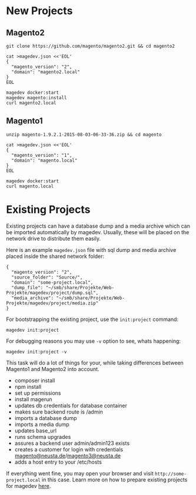 # New Projects

## Magento2

    git clone https://github.com/magento/magento2.git && cd magento2

```
cat >magedev.json <<'EOL'
{
  "magento_version": "2",
  "domain": "magento2.local"
}
EOL
```
    magedev docker:start
    magedev magento:install
    curl magento2.local


## Magento1

    unzip magento-1.9.2.1-2015-08-03-06-33-36.zip && cd magento

```
cat >magedev.json <<'EOL'
{
  "magento_version": "1",
  "domain": "magento.local"
}
EOL
```
    magedev docker:start
    curl magento.local

# Existing Projects

Existing projects can have a database dump and a media archive which can be imported automatically by magedev. Usually, these will be placed on the network drive to distribute them easily.

Here is an example `magedev.json` file with sql dump and media archive placed inside the shared network folder:

    {
      "magento_version": "2",
      "source_folder": "Source/",
      "domain": "some-project.local",
      "dump_file": "~/smb/share/Projekte/Web-Projekte/magedev/project/dump.sql",
      "media_archive": "~/smb/share/Projekte/Web-Projekte/magedev/project/media.zip"
    }

For bootstrapping the existing project, use the `init:project` command:

    magedev init:project

For debugging reasons you may use `-v` option to see, whats happening:

    magedev init:project -v

This task will do a lot of things for your, while taking differences between Magento1 and Magento2 into account.

* composer install
* npm install
* set up permissions
* install magerun
* updates db credentials for database container
* makes sure backend route is /admin
* imports a database dump
* imports a media dump
* updates base_url
* runs schema upgrades
* assures a backend user admin/admin123 exists
* creates a customer for login with credentials magento@neusta.de/magento3@neusta.de
* adds a host entry to your /etc/hosts

If everything went fine, you may open your browser and visit `http://some-project.local` in this case. Learn more on how to prepare existing projects for magedev [here](prepare-existing-projects).

